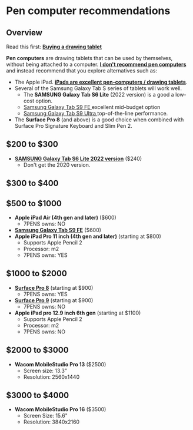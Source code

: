 # Pen computer recommendations

## Overview

Read this first: [**Buying a drawing tablet**](../) &#x20;

**Pen computers** are drawing tablets that can be used by themselves, without being attached to a computer. [**I don't recommend pen computers**](../the-case-against-pen-computers.md) and instead recommend that you explore alternatives such as:&#x20;

* The Apple iPad. [**iPads are excellent pen-computers / drawing tablets**](../using-an-ipad-as-a-drawing-tablet.md).&#x20;
* Several of the Samsung Galaxy Tab S series of tablets will work well.&#x20;
  * The **SAMSUNG Galaxy Tab S6 Lite** (2022 version) is a good a low-cost option.
  * [Samsung Galaxy Tab S9 FE ](../../product-info/samsung/samsung-galaxy-tab-s9/)excellent mid-budget option
  * [Samsung Galaxy Tab S9 Ultra ](../../product-info/samsung/samsung-galaxy-tab-s9/)top-of-the-line performance.      &#x20;
* The **Surface Pro 8** (and above) is a good choice when combined with Surface Pro Signature Keyboard and Slim Pen 2.

## $200 to $300

* [**SAMSUNG Galaxy Tab S6 Lite 2022 version**](../../product-info/samsung/samsung-galaxy-tab-s6.md) ($240)&#x20;
  * Don't get the 2020 version.

## $300 to $400



## $500 to $1000

* **Apple iPad Air (4th gen and later)** ($600)
  * 7PENS owns: NO
* [**Samsung Galaxy Tab S9 FE**](../../product-info/samsung/samsung-galaxy-tab-s9/) ($600)
* **Apple iPad Pro 11 inch (4th gen and later)** (starting at $800)
  * Supports Apple Pencil 2
  * Processor: m2
  * 7PENS owns: YES

## $1000 to $2000

* [**Surface Pro 8**](../../product-info/microsoft/microsoft-surface-pro-8.md) (starting at $900)
  * 7PENS owns: YES
* [**Surface Pro 9**](../../product-info/microsoft/microsoft-surface-pro-9.md) (starting at $900)
  * 7PENS owns: NO
* **Apple iPad pro 12.9 inch 6th gen** (starting at $1100)
  * Supports Apple Pencil 2
  * Processor: m2
  * 7PENS owns: NO

## $2000 to $3000

* **Wacom MobileStudio Pro 13** ($2500)
  * Screen size: 13.3"
  * Resolution: 2560x1440

## $3000 to $4000

* **Wacom MobileStudio Pro 16** ($3500)
  * Screen Size: 15.6"
  * Resolution: 3840x2160
